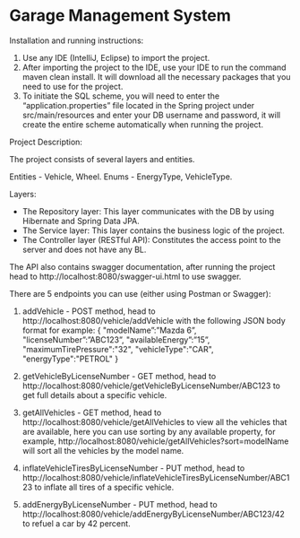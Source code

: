 # Garage Management System

Installation and running instructions:

1. Use any IDE (IntelliJ, Eclipse) to import the project.
2. After importing the project to the IDE, use your IDE to run the command maven clean install. It will download all the necessary packages that you need to use for the project.
3. To initiate the SQL scheme, you will need to enter the “application.properties” file located in the Spring project under src/main/resources and enter your DB username and password, it will create the entire scheme automatically when running the project.

Project Description:

The project consists of several layers and entities.

Entities - Vehicle, Wheel.
Enums - EnergyType, VehicleType.

Layers:

* The Repository layer: This layer communicates with the DB by using Hibernate and Spring Data JPA.
* The Service layer: This layer contains the business logic of the project.
* The Controller layer (RESTful API): Constitutes the access point to the server and does not have any BL.

The API also contains swagger documentation, after running the project head to http://localhost:8080/swagger-ui.html to use swagger.

There are 5 endpoints you can use (either using Postman or Swagger):

1. addVehicle - POST method, head to http://localhost:8080/vehicle/addVehicle with the following JSON body format for example:
	{
    	"modelName”:”Mazda 6”,
    	"licenseNumber”:”ABC123”,
    	"availableEnergy”:”15”,
    	"maximumTirePressure":"32",
    	"vehicleType":"CAR",
    	"energyType":"PETROL"
	}

2. getVehicleByLicenseNumber - GET method, head to http://localhost:8080/vehicle/getVehicleByLicenseNumber/ABC123 to get full details about a specific vehicle.

3. getAllVehicles - GET method, head to http://localhost:8080/vehicle/getAllVehicles to view all the vehicles that are available, here you can use sorting by any available property, for example, http://localhost:8080/vehicle/getAllVehicles?sort=modelName will sort all the vehicles by the model name.

4. inflateVehicleTiresByLicenseNumber - PUT method, head to http://localhost:8080/vehicle/inflateVehicleTiresByLicenseNumber/ABC123 to inflate all tires of a specific vehicle.

5. addEnergyByLicenseNumber - PUT method, head to http://localhost:8080/vehicle/addEnergyByLicenseNumber/ABC123/42 to refuel a car by 42 percent.
